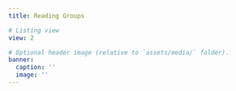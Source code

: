 ```yaml
---
title: Reading Groups

# Listing view
view: 2

# Optional header image (relative to `assets/media/` folder).
banner:
  caption: ''
  image: ''
---
```


 